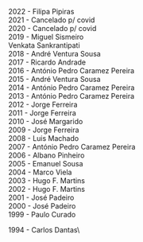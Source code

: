 2022 - Filipa Pipiras\
2021 - Cancelado p/ covid\
2020 - Cancelado p/ covid\
2019 - Miguel Sismeiro\
                Venkata Sankrantipati\
2018 - André Ventura Sousa\
2017 - Ricardo Andrade\
2016 - António Pedro Caramez Pereira\
2015 - André Ventura Sousa\
2014 - António Pedro Caramez Pereira\
2013 - António Pedro Caramez Pereira\
2012 - Jorge Ferreira\
2011 - Jorge Ferreira\
2010 - José Margarido\
2009 - Jorge Ferreira\
2008 - Luis Machado\
2007 - António Pedro Caramez Pereira\
2006 - Albano Pinheiro\
2005 - Emanuel Sousa\
2004 - Marco Viela\
2003 - Hugo F. Martins\
2002 - Hugo F. Martins\
2001 - José Padeiro\
2000 - José Padeiro\
1999 - Paulo Curado

1994 - Carlos Dantas\
